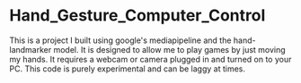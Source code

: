 # Hand_Gesture_Computer_Control
This is a project I built using google's mediapipeline and the hand-landmarker model. It is designed to allow me to play games by just moving my hands. It requires a webcam or camera plugged in and turned on to your PC. This code is purely experimental and can be laggy at times.
